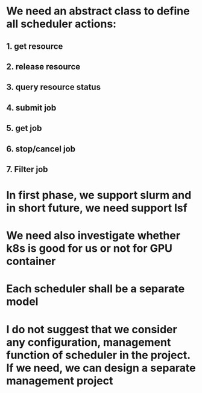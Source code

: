 # We need an abstract class to define all scheduler actions:
## 1. get resource
## 2. release resource
## 3. query resource status
## 4. submit job
## 5. get job
## 6. stop/cancel job
## 7. Filter job

# In first phase, we support slurm and in short future, we need support lsf

# We need also investigate whether k8s is good for us or not for GPU container

# Each scheduler shall be a separate model

# I do not suggest that we consider any configuration, management function of scheduler in the project. If we need, we can design a separate management project
